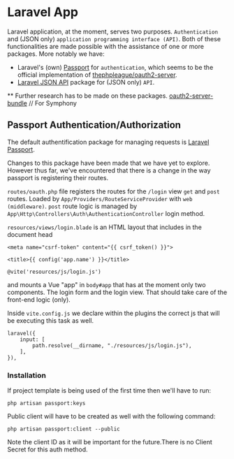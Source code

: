 # Laravel App

Laravel application, at the moment, serves two purposes. `Authentication` and (JSON only) `application programming interface (API)`.
Both of these functionalities are made possible with the assistance of one or more packages. More notably we have:

-   Laravel's (own) [Passport](https://github.com/laravel/passport) for `authentication`, which seems to be the official implementation of
    [thephpleague/oauth2-server](https://github.com/thephpleague/oauth2-server).
-   [Laravel JSON API](https://github.com/laravel-json-api/laravel) package for (JSON only) `API`.

\*\* Further research has to be made on these packages. [oauth2-server-bundle](https://github.com/thephpleague/oauth2-server-bundle) // For Symphony

## Passport Authentication/Authorization

The default authentification package for managing requests is [Laravel Passport]().

Changes to this package have been made that we have yet to explore.
However thus far, we've encountered that there is a change in the way passport is registering their routes.

`routes/oauth.php` file registers the routes for the `/login` view `get` and `post` routes.
Loaded by `App/Providers/RouteServiceProvider` with `web (middleware)`.
`post` route logic is managed by `App\Http\Controllers\Auth\AuthenticationController` login method.

`resources/views/login.blade` is an HTML layout that includes in the document head

```
<meta name="csrf-token" content="{{ csrf_token() }}">

<title>{{ config('app.name') }}</title>

@vite('resources/js/login.js')
```

and mounts a Vue "app" in `body#app` that has at the moment only two components. The login form and the login view. That should take care of the front-end logic (only).

Inside `vite.config.js` we declare within the plugins the correct js that will be executing this task as well.

```
laravel({
    input: [
        path.resolve(__dirname, "./resources/js/login.js"),
    ],
}),
```

### Installation

If project template is being used of the first time then we'll have to run:

```
php artisan passport:keys
```

Public client will have to be created as well with the following command:

```
php artisan passport:client --public
```

Note the client ID as it will be important for the future.There is no Client Secret for this auth method.
